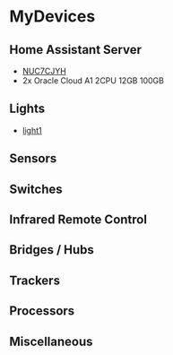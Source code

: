 # MyDevices
## Home Assistant Server
- [NUC7CJYH](https://www.intel.co.kr/content/www/kr/ko/products/sku/126135/intel-nuc-kit-nuc7cjyh/specifications.html)
- 2x Oracle Cloud A1 2CPU 12GB 100GB

## Lights
- [light1](http://)

## Sensors

## Switches

## Infrared Remote Control

## Bridges / Hubs

## Trackers

## Processors

## Miscellaneous

